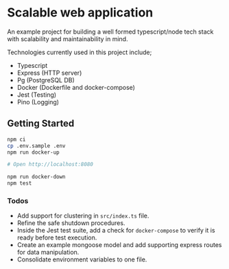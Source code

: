 # Scalable web application

An example project for building a well formed typescript/node tech stack with scalability and maintainability in mind.

Technologies currently used in this project include;

- Typescript
- Express (HTTP server)
- Pg (PostgreSQL DB)
- Docker (Dockerfile and docker-compose)
- Jest (Testing)
- Pino (Logging)

## Getting Started

```sh
npm ci
cp .env.sample .env
npm run docker-up

# Open http://localhost:8080

npm run docker-down
npm test
```

### Todos

- Add support for clustering in `src/index.ts` file.
- Refine the safe shutdown procedures.
- Inside the Jest test suite, add a check for `docker-compose` to verify it is ready before test execution.
- Create an example mongoose model and add supporting express routes for data manipulation.
- Consolidate environment variables to one file.
